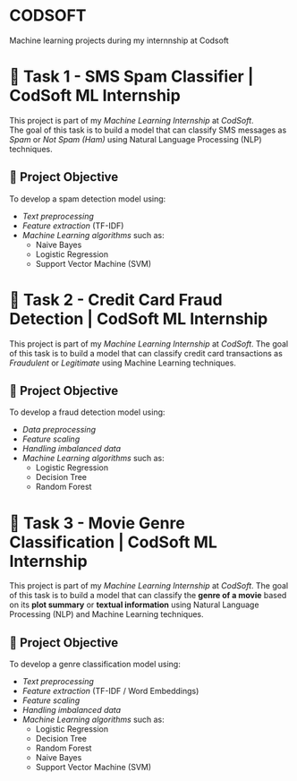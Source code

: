 # CODSOFT
Machine learning projects during my internnship at Codsoft

# 📌 Task 1 - SMS Spam Classifier | CodSoft ML Internship
This project is part of my *Machine Learning Internship* at *CodSoft*.  
The goal of this task is to build a model that can classify SMS messages as *Spam* or *Not Spam (Ham)* using Natural Language Processing (NLP) techniques.
## 🧠 Project Objective
To develop a spam detection model using:
- *Text preprocessing*
- *Feature extraction* (TF-IDF)
- *Machine Learning algorithms* such as:
  - Naive Bayes
  - Logistic Regression
  - Support Vector Machine (SVM)


# 📌 Task 2 - Credit Card Fraud Detection | CodSoft ML Internship
This project is part of my *Machine Learning Internship* at *CodSoft*.
The goal of this task is to build a model that can classify credit card transactions as *Fraudulent* or *Legitimate* using Machine Learning techniques.
## 🧠 Project Objective
To develop a fraud detection model using:
* *Data preprocessing*
* *Feature scaling*
* *Handling imbalanced data*
* *Machine Learning algorithms* such as:
  * Logistic Regression
  * Decision Tree
  * Random Forest
 

# 📌 Task 3 - Movie Genre Classification | CodSoft ML Internship
This project is part of my *Machine Learning Internship* at *CodSoft*.
The goal of this task is to build a model that can classify the **genre of a movie** based on its **plot summary** or **textual information** using Natural Language Processing (NLP) and Machine Learning techniques.
## 🧠 Project Objective
To develop a genre classification model using:
* *Text preprocessing*
* *Feature extraction* (TF-IDF / Word Embeddings)
* *Feature scaling*
* *Handling imbalanced data*
* *Machine Learning algorithms* such as:
  * Logistic Regression
  * Decision Tree
  * Random Forest
  * Naive Bayes
  * Support Vector Machine (SVM)
